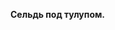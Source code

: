    <body>
      <p>
         <b>
            Сельдь под тулупом.
         </b>
      </p>
   </body>
</html>
